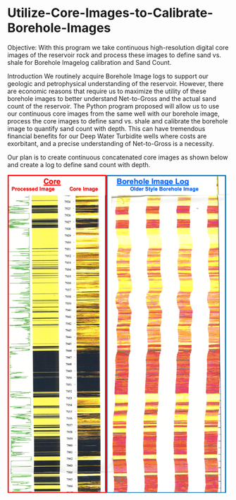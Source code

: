 # Utilize-Core-Images-to-Calibrate-Borehole-Images

Objective:
With this program we take continuous high-resolution digital core images of the reservoir rock and process these images to define sand vs. shale for Borehole Imagelog calibration and Sand Count.

Introduction
We routinely acquire Borehole Image logs to support our geologic and petrophysical understanding of the reservoir. However, there are economic reasons that require us to maximize the utility of these borehole images to better understand Net-to-Gross and the actual sand count of the reservoir. The Python program proposed will allow us to use our continuous core images from the same well with our borehole image, process the core images to define sand vs. shale and calibrate the borehole image to quantify sand count with depth. This can have tremendous financial benefits for our Deep Water Turbidite wells where costs are exorbitant, and a precise understanding of Net-to-Gross is a necessity. 

Our plan is to create continuous concatenated core images as shown below and create a log to define sand count with depth. 

![Core_Image](Core_FMS.png)

